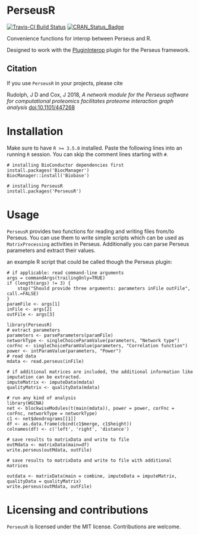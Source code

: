 # PerseusR

[![Travis-CI Build Status](https://travis-ci.org/jdrudolph/PerseusR.svg?branch=master)](https://travis-ci.org/jdrudolph/PerseusR)
[![CRAN_Status_Badge](http://www.r-pkg.org/badges/version/PerseusR)](https://cran.r-project.org/package=PerseusR)


Convenience functions for interop between Perseus and R.

Designed to work with the [PluginInterop](https://github.com/jdrudolph/PluginInterop) plugin
for the Perseus framework.

## Citation

If you use `PerseusR` in your projects, please cite

Rudolph, J D and Cox, J 2018, *A network module for the Perseus software for computational proteomics facilitates proteome interaction graph analysis* [doi:10.1101/447268](https://doi.org/10.1101/447268)

# Installation

Make sure to have `R >= 3.5.0` installed. Paste the following lines
into an running `R` session. You can skip the comment lines starting with `#`.

```{R}
# installing BioConductor dependencies first
install.packages('BiocManager')
BiocManager::install('Biobase')

# installing PerseusR
install.packages('PerseusR')
```

# Usage

`PerseusR` provides two functions for reading and writing files from/to Perseus.
You can use them to write simple scripts which can be used as
`MatrixProcessing` activities in Perseus. Additionally you can parse Perseus
parameters and extract their values.

an example R script that could be called though the Perseus plugin:

```{R}
# if applicable: read command-line arguments
args = commandArgs(trailingOnly=TRUE)
if (length(args) != 3) {
	stop("Should provide three arguments: parameters inFile outFile", call.=FALSE)
}
paramFile <- args[1]
inFile <- args[2]
outFile <- args[3]

library(PerseusR)
# extract parameters
parameters <- parseParameters(paramFile)
networkType <- singleChoiceParamValue(parameters, "Network type")
corFnc <- singleChoiceParamValue(parameters, "Correlation function")
power <- intParamValue(parameters, "Power")
# read data
mdata <- read.perseus(inFile)

# if additional matrices are included, the additional information like imputation can be extracted.
imputeMatrix <- imputeData(mdata)
qualityMatrix <- qualityData(mdata)

# run any kind of analysis
library(WGCNA)
net <- blockwiseModules(t(main(mdata)), power = power, corFnc = corFnc, networkType = networkType)
c1 <- net$dendrograms[[1]]
df <- as.data.frame(cbind(c1$merge, c1$height))
colnames(df) <- c('left', 'right', 'distance')

# save results to matrixData and write to file
outMdata <- matrixData(main=df)
write.perseus(outMdata, outFile)

# save results to matrixData and write to file with additional matrices

outdata <- matrixData(main = combine, imputeData = imputeMatrix, qualityData = qualityMatrix)
write.perseus(outMdata, outFile)
```

# Licensing and contributions
`PerseusR` is licensed under the MIT license. Contributions are welcome.
